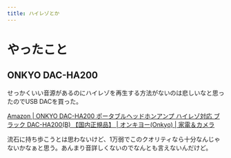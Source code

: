 ```yaml
---
title: ハイレゾとか
---
```


# やったこと

## ONKYO DAC-HA200

せっかくいい音源があるのにハイレゾを再生する方法がないのは悲しいなと思ったのでUSB DACを買った。

[Amazon \| ONKYO DAC\-HA200 ポータブルヘッドホンアンプ ハイレゾ対応 ブラック DAC\-HA200\(B\) 【国内正規品】 \| オンキヨー\(Onkyo\) \| 家電＆カメラ](https://www.amazon.co.jp/gp/product/B00L5H6B3C/ref=oh_aui_detailpage_o01_s00?ie=UTF8&psc=1)

流石に持ち歩こうとは思わないけど、1万弱でこのクオリティなら十分なんじゃないかなぁと思う。あんまり音詳しくないのでなんとも言えないんだけど。